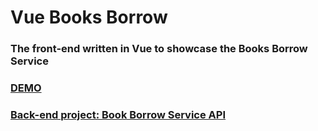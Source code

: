 # Vue Books Borrow

### The front-end written in Vue to showcase the Books Borrow Service

### [DEMO](#)

### [Back-end project: Book Borrow Service API](https://github.com/emiscode/node-books-api)
